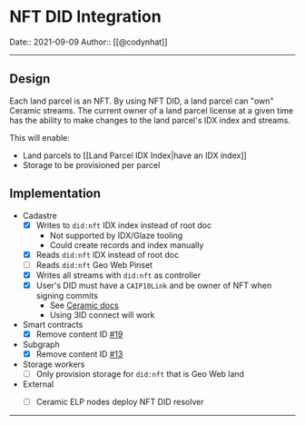 # NFT DID Integration
Date:: 2021-09-09
Author:: [[@codynhat]]

---

## Design
Each land parcel is an NFT. By using NFT DID, a land parcel can "own" Ceramic streams. The current owner of a land parcel license at a given time has the ability to make changes to the land parcel's IDX index and streams.

This will enable:
- Land parcels to [[Land Parcel IDX Index|have an IDX index]]
- Storage to be provisioned per parcel

## Implementation
- Cadastre
	- [x] Writes to `did:nft` IDX index instead of root doc
		- Not supported by IDX/Glaze tooling
		- Could create records and index manually
	- [x] Reads `did:nft` IDX instead of root doc
	- [ ] Reads `did:nft` Geo Web Pinset
	- [x] Writes all streams with `did:nft` as controller
	- [x] User's DID must have a `CAIP10Link` and be owner of NFT when signing commits
		- See [Ceramic docs][1]
		- Using 3ID connect will work
- Smart contracts
	- [x] Remove content ID [#19](https://github.com/Geo-Web-Project/core-contracts/pull/19)
- Subgraph
	- [x] Remove content ID [#13](https://github.com/Geo-Web-Project/geo-web-subgraph/pull/13)
- Storage workers
	- [ ] Only provision storage for `did:nft` that is Geo Web land
- External
	- [ ] Ceramic ELP nodes deploy NFT DID resolver


---
[1]: https://developers.ceramic.network/authentication/nft-did/method/